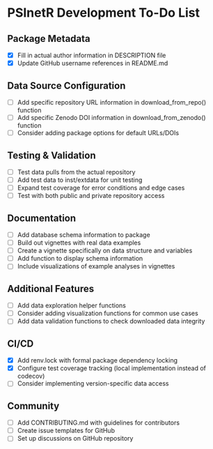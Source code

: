 # PSInetR Development To-Do List

## Package Metadata
- [x] Fill in actual author information in DESCRIPTION file
- [x] Update GitHub username references in README.md

## Data Source Configuration
- [ ] Add specific repository URL information in download_from_repo() function
- [ ] Add specific Zenodo DOI information in download_from_zenodo() function
- [ ] Consider adding package options for default URLs/DOIs

## Testing & Validation
- [ ] Test data pulls from the actual repository
- [ ] Add test data to inst/extdata for unit testing
- [ ] Expand test coverage for error conditions and edge cases
- [ ] Test with both public and private repository access

## Documentation
- [ ] Add database schema information to package
- [ ] Build out vignettes with real data examples
- [ ] Create a vignette specifically on data structure and variables
- [ ] Add function to display schema information
- [ ] Include visualizations of example analyses in vignettes

## Additional Features
- [ ] Add data exploration helper functions
- [ ] Consider adding visualization functions for common use cases
- [ ] Add data validation functions to check downloaded data integrity

## CI/CD
- [x] Add renv.lock with formal package dependency locking
- [x] Configure test coverage tracking (local implementation instead of codecov)
- [ ] Consider implementing version-specific data access

## Community
- [ ] Add CONTRIBUTING.md with guidelines for contributors
- [ ] Create issue templates for GitHub
- [ ] Set up discussions on GitHub repository